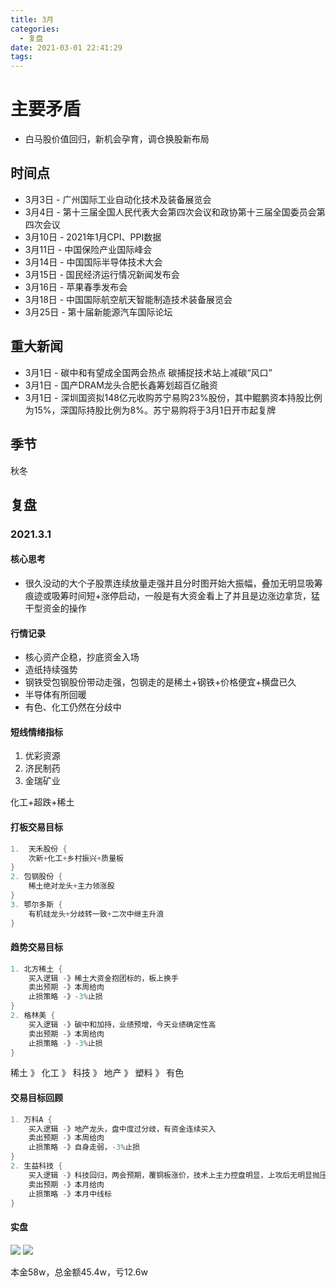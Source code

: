 ```yaml
---
title: 3月
categories:
  - 复盘
date: 2021-03-01 22:41:29
tags:
---
```

# 主要矛盾
* 白马股价值回归，新机会孕育，调仓换股新布局

## 时间点
* 3月3日 - 广州国际工业自动化技术及装备展览会
* 3月4日 - 第十三届全国人民代表大会第四次会议和政协第十三届全国委员会第四次会议
* 3月10日 - 2021年1月CPI、PPI数据
* 3月11日 - 中国保险产业国际峰会
* 3月14日 - 中国国际半导体技术大会
* 3月15日 - 国民经济运行情况新闻发布会
* 3月16日 - 苹果春季发布会
* 3月18日 - 中国国际航空航天智能制造技术装备展览会
* 3月25日 - 第十届新能源汽车国际论坛

## 重大新闻
* 3月1日 - 碳中和有望成全国两会热点 碳捕捉技术站上减碳“风口”
* 3月1日 - 国产DRAM龙头合肥长鑫筹划超百亿融资
* 3月1日 - 深圳国资拟148亿元收购苏宁易购23%股份，其中鲲鹏资本持股比例为15%，深国际持股比例为8%。苏宁易购将于3月1日开市起复牌

## 季节
秋冬

## 复盘

### 2021.3.1

#### 核心思考
- 很久没动的大个子股票连续放量走强并且分时图开始大振幅，叠加无明显吸筹痕迹或吸筹时间短+涨停启动，一般是有大资金看上了并且是边涨边拿货，猛干型资金的操作

#### 行情记录
- 核心资产企稳，抄底资金入场
- 造纸持续强势
- 钢铁受包钢股份带动走强，包钢走的是稀土+钢铁+价格便宜+横盘已久
- 半导体有所回暖
- 有色、化工仍然在分歧中

#### 短线情绪指标
1. 优彩资源
2. 济民制药
3. 金瑞矿业

化工+超跌+稀土

#### 打板交易目标

```go
1.  天禾股份 {
    次新+化工+乡村振兴+质量板
}
2. 包钢股份 {
    稀土绝对龙头+主力领涨股
}
3. 鄂尔多斯 {
    有机硅龙头+分歧转一致+二次中继主升浪
}
```

#### 趋势交易目标

```go
1. 北方稀土 {
    买入逻辑 -》稀土大资金抱团标的，板上换手
    卖出预期 -》本周给肉
    止损策略 -》-3%止损
}
2. 格林美 {
    买入逻辑 -》碳中和加持，业绩预增，今天业绩确定性高
    卖出预期 -》本周给肉
    止损策略 -》-3%止损
}
```

稀土 》 化工 》 科技 》 地产 》 塑料 》 有色

#### 交易目标回顾

```go
1. 万科A {
    买入逻辑 -》地产龙头，盘中度过分歧，有资金连续买入
    卖出预期 -》本周给肉
    止损策略 -》自身走弱，-3%止损   
}
2. 生益科技 {
    买入逻辑 -》科技回归，两会预期，覆铜板涨价，技术上主力控盘明显，上攻后无明显抛压
    卖出预期 -》本月给肉
    止损策略 -》本月中线标
}
```

#### 实盘
![](./2021.3.1.cc1.png)
![](./2021.3.1.cc2.png)

本金58w，总金额45.4w，亏12.6w